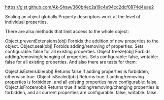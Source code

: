 https://gist.github.com/Ak-Shaw/360b4ec2a19c4e94cc2dcf0874d4eae2

Sealing an object globally
Property descriptors work at the level of individual properties.

There are also methods that limit access to the whole object:

Object.preventExtensions(obj)
Forbids the addition of new properties to the object.
Object.seal(obj)
Forbids adding/removing of properties. Sets configurable: false for all existing properties.
Object.freeze(obj)
Forbids adding/removing/changing of properties. Sets configurable: false, writable: false for all existing properties.
And also there are tests for them:

Object.isExtensible(obj)
Returns false if adding properties is forbidden, otherwise true.
Object.isSealed(obj)
Returns true if adding/removing properties is forbidden, and all existing properties have configurable: false.
Object.isFrozen(obj)
Returns true if adding/removing/changing properties is forbidden, and all current properties are configurable: false, writable: false.

